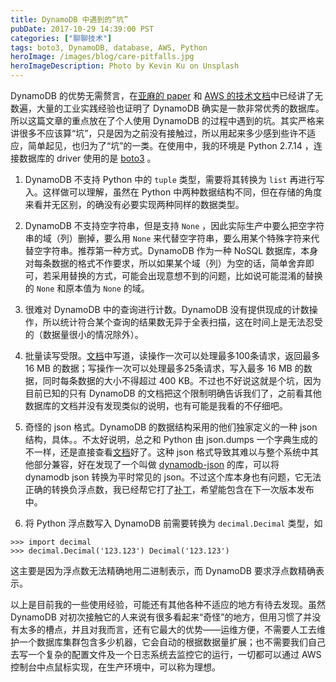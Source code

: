 ```yaml
---
title: DynamoDB 中遇到的“坑”
pubDate: 2017-10-29 14:39:00 PST
categories: ["聊聊技术"]
tags: boto3, DynamoDB, database, AWS, Python
heroImage: /images/blog/care-pitfalls.jpg
heroImageDescription: Photo by Kevin Ku on Unsplash
---
```


DynamoDB 的优势无需赘言，在[亚麻的 paper](http://www.allthingsdistributed.com/files/amazon-dynamo-sosp2007.pdf) 和 [AWS 的技术文档](https://aws.amazon.com/documentation/dynamodb/)中已经讲了无数遍，大量的工业实践经验也证明了 DynamoDB 确实是一款非常优秀的数据库。所以这篇文章的重点放在了个人使用 DynamoDB 的过程中遇到的坑。其实严格来讲很多不应该算“坑”，只是因为之前没有接触过，所以用起来多少感到些许不适应，简单起见，也归为了“坑”的一类。在使用中，我的环境是 Python 2.7.14 ，连接数据库的 driver 使用的是 [boto3](http://boto3.readthedocs.io/en/latest/reference/services/dynamodb.html) 。

1. DynamoDB 不支持 Python 中的 `tuple` 类型，需要将其转换为 `list` 再进行写入。这样做可以理解，虽然在 Python 中两种数据结构不同，但在存储的角度来看并无区别，的确没有必要实现两种同样的数据类型。

3. DynamoDB 不支持空字符串，但是支持 `None` ，因此实际生产中要么把空字符串的域（列）删掉，要么用 `None` 来代替空字符串，要么用某个特殊字符来代替空字符串。推荐第一种方式。DynamoDB 作为一种 NoSQL 数据库，本身对每条数据的格式不作要求，所以如果某个域（列）为空的话，简单舍弃即可，若采用替换的方式，可能会出现意想不到的问题，比如说可能混淆的替换的 `None` 和原本值为 `None` 的域。

5. 很难对 DynamoDB 中的查询进行计数。DynamoDB 没有提供现成的计数操作，所以统计符合某个查询的结果数无异于全表扫描，这在时间上是无法忍受的（数据量很小的情况除外）。

7. 批量读写受限。[文档](http://docs.aws.amazon.com/amazondynamodb/latest/developerguide/WorkingWithItems.html#WorkingWithItems.BatchOperations)中写道，读操作一次可以处理最多100条请求，返回最多 16 MB 的数据；写操作一次可以处理最多25条请求，写入最多 16 MB 的数据，同时每条数据的大小不得超过 400 KB。不过也不好说这就是个坑，因为目前已知的只有 DynamoDB 的文档把这个限制明确告诉我们了，之前看其他数据库的文档并没有发现类似的说明，也有可能是我看的不仔细吧。

9. 奇怪的 json 格式。DynamoDB 的数据结构采用的他们独家定义的一种 json 结构，具体。。不太好说明，总之和 Python 由 json.dumps 一个字典生成的不一样，还是直接查看[文档](http://docs.aws.amazon.com/amazondynamodb/latest/developerguide/Programming.LowLevelAPI.html#Programming.LowLevelAPI.DataTypeDescriptors)好了。这种 json 格式导致其难以与整个系统中其他部分兼容，好在发现了一个叫做 [dynamodb-json](https://pypi.python.org/pypi/dynamodb-json/1.2) 的库，可以将 dynamodb json 转换为平时常见的 json。不过这个库本身也有问题，它无法正确的转换负浮点数，我已经帮它打了[补丁](https://github.com/Alonreznik/dynamodb-json/pull/5)，希望能包含在下一次版本发布中。

11. 将 Python 浮点数写入 DynamoDB 前需要转换为 `decimal.Decimal` 类型，如

```
>>> import decimal
>>> decimal.Decimal('123.123') Decimal('123.123')
```

这主要是因为浮点数无法精确地用二进制表示，而 DynamoDB 要求浮点数精确表示。

以上是目前我的一些使用经验，可能还有其他各种不适应的地方有待去发现。虽然 DynamoDB 对初次接触它的人来说有很多看起来“奇怪”的地方，但用习惯了并没有太多的槽点，并且对我而言，还有它最大的优势——运维方便，不需要人工去维护一个数据库集群包含多少机器，它会自动的根据数据量扩展；也不需要我们自己去写一个复杂的配置文件及一个日志系统去监控它的运行，一切都可以通过 AWS 控制台中点鼠标实现，在生产环境中，可以称为理想。
